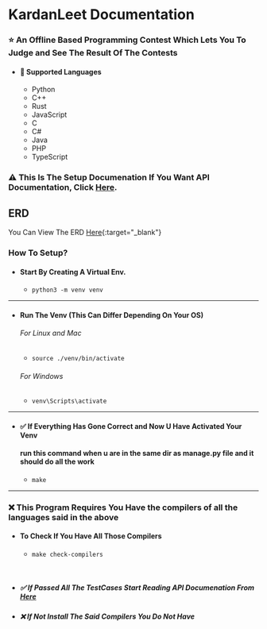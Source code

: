 # KardanLeet Documentation
### :star: An Offline Based Programming Contest Which Lets You To Judge and See The Result Of The Contests
* #### :rocket: Supported Languages
    * Python
    * C++
    * Rust
    * JavaScript
    * C
    * C#
    * Java
    * PHP
    * TypeScript
### :warning: This Is The Setup Documenation If You Want API Documentation, Click [Here](./docs/Introduction.md).
## ERD
You Can View The ERD [Here](https://drawsql.app/teams/masooms-team/diagrams/kardanleet){:target="_blank"}

### How To Setup?
* #### Start By Creating A Virtual Env.
    * ``` python3 -m venv venv ```
<hr>

* #### Run The Venv (This Can Differ Depending On Your OS)
    ###### For Linux and Mac
    * ```source ./venv/bin/activate```
    ###### For Windows
    * ```venv\Scripts\activate```
<hr>

* #### :white_check_mark:  If Everything Has Gone Correct and Now U Have Activated Your Venv
    #### run this command when u are in the same dir as manage.py file and it should do all the work
    * ```make```
<hr>

### :x: This Program Requires You Have the compilers of all the languages said in the above
* #### To Check If You Have All Those Compilers
    * ```make check-compilers```
<br>

* ##### :white_check_mark: If Passed All The TestCases Start Reading API Documenation From [Here](./docs/Introduction.md)
* ##### :x: If Not Install The Said Compilers You Do Not Have






